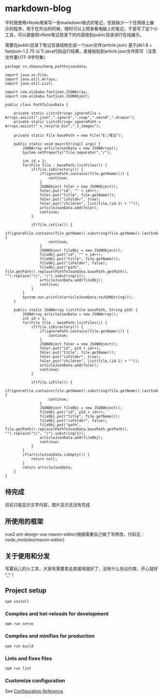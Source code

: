 # markdown-blog
平时我使用vNode用来写一些markdown格式的笔记，但是缺少一个在网络上展示的程序，用于在外出的时候，随时可以上网查看电脑上的笔记，于是写了这个小工具，可以直接把vNote笔记目录下的内容放到public目录进行在线展示。

需要在public目录下笔记目录结构生成一个json文件(article.json)
基于jdk1.8 + fastjson-1.2.75
以下Java代码运行结果，直接粘贴到article.json文件即可（注意文件要UTF-8字符集）
```
package cn.zhaoxusheng.pathtojsondata;

import java.io.File;
import java.util.Arrays;
import java.util.List;

import com.alibaba.fastjson.JSONArray;
import com.alibaba.fastjson.JSONObject;

public class PathToJsonData {

	private static List<String> ignoreFile = Arrays.asList(".json",".ignore",".vswp",".xmind",".drawio");
	private static List<String> ignorePath = Arrays.asList("_v_recycle_bin","_v_images");

	private static File basePath = new File("E:/笔记");
	
	public static void main(String[] args) {
		JSONArray articleJsonData = new JSONArray();
		System.setProperty("file.separator","/");

		int id = 1;
		for(File file : basePath.listFiles()) {
			if(file.isDirectory()) {
				if(ignorePath.contains(file.getName())) {
					continue;
				}
				JSONObject foler = new JSONObject();
				foler.put("id", "" + id++);
				foler.put("title", file.getName());
				foler.put("isFolder", true);
				foler.put("children", list(file,(id-1) + ""));
				articleJsonData.add(foler);
				continue;
			}

			if(file.isFile()) {
				if(ignoreFile.contains(file.getName().substring(file.getName().lastIndexOf(".")))) {
					continue;
				}
				JSONObject fileObj = new JSONObject();
				fileObj.put("id", "" + id++);
				fileObj.put("title", file.getName());
				fileObj.put("isFolder", false);
				fileObj.put("path", file.getPath().replace(PathToJsonData.basePath.getPath(), "").replace("\\", "/").substring(1));
				articleJsonData.add(fileObj);
				continue;
			}
		}
		System.out.println(articleJsonData.toJSONString());
	}
	
	public static JSONArray list(File basePath, String pId) {
		JSONArray articleJsonData = new JSONArray();
		int id = 1;
		for(File file : basePath.listFiles()) {
			if(file.isDirectory()) {
				if(ignorePath.contains(file.getName())) {
					continue;
				}
				JSONObject foler = new JSONObject();
				foler.put("id", pId + id++);
				foler.put("title", file.getName());
				foler.put("isFolder", true);
				foler.put("children", list(file,(id-1) + ""));
				articleJsonData.add(foler);
				continue;
			}

			if(file.isFile()) {
				if(ignoreFile.contains(file.getName().substring(file.getName().lastIndexOf(".")))) {
					continue;
				}
				JSONObject fileObj = new JSONObject();
				fileObj.put("id", pId + id++);
				fileObj.put("title", file.getName());
				fileObj.put("isFolder", false);
				fileObj.put("path", file.getPath().replace(PathToJsonData.basePath.getPath(), "").replace("\\", "/").substring(1));
				articleJsonData.add(fileObj);
				continue;
			}
		}
		if(articleJsonData.isEmpty()) {
			return null;
		}
		return articleJsonData;
	}
}

```

## 待完成
目前只能显示文字内容，图片显示还没有完成

## 所使用的框架
vue2
ant-design-vue
mavon-editor(根据需要自己做了写修改，代码见：node_modules/mavon-editor)

## 关于使用和分发
写着玩儿的小工具，大家有需要拿走直接用就好了，没有什么协议约束，开心就好^_^！

## Project setup
```
npm install
```

### Compiles and hot-reloads for development
```
npm run serve
```

### Compiles and minifies for production
```
npm run build
```

### Lints and fixes files
```
npm run lint
```

### Customize configuration
See [Configuration Reference](https://cli.vuejs.org/config/).
